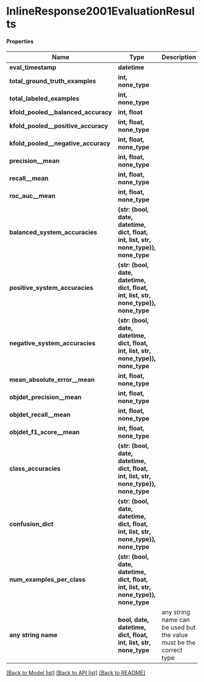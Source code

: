 # InlineResponse2001EvaluationResults

#### Properties
Name | Type | Description | Notes
------------ | ------------- | ------------- | -------------
**eval_timestamp** | **datetime** |  | [optional] 
**total_ground_truth_examples** | **int, none_type** |  | [optional] 
**total_labeled_examples** | **int, none_type** |  | [optional] 
**kfold_pooled__balanced_accuracy** | **int, float** |  | [optional] 
**kfold_pooled__positive_accuracy** | **int, float, none_type** |  | [optional] 
**kfold_pooled__negative_accuracy** | **int, float, none_type** |  | [optional] 
**precision__mean** | **int, float, none_type** |  | [optional] 
**recall__mean** | **int, float, none_type** |  | [optional] 
**roc_auc__mean** | **int, float, none_type** |  | [optional] 
**balanced_system_accuracies** | **{str: (bool, date, datetime, dict, float, int, list, str, none_type)}, none_type** |  | [optional] 
**positive_system_accuracies** | **{str: (bool, date, datetime, dict, float, int, list, str, none_type)}, none_type** |  | [optional] 
**negative_system_accuracies** | **{str: (bool, date, datetime, dict, float, int, list, str, none_type)}, none_type** |  | [optional] 
**mean_absolute_error__mean** | **int, float, none_type** |  | [optional] 
**objdet_precision__mean** | **int, float, none_type** |  | [optional] 
**objdet_recall__mean** | **int, float, none_type** |  | [optional] 
**objdet_f1_score__mean** | **int, float, none_type** |  | [optional] 
**class_accuracies** | **{str: (bool, date, datetime, dict, float, int, list, str, none_type)}, none_type** |  | [optional] 
**confusion_dict** | **{str: (bool, date, datetime, dict, float, int, list, str, none_type)}, none_type** |  | [optional] 
**num_examples_per_class** | **{str: (bool, date, datetime, dict, float, int, list, str, none_type)}, none_type** |  | [optional] 
**any string name** | **bool, date, datetime, dict, float, int, list, str, none_type** | any string name can be used but the value must be the correct type | [optional]

[[Back to Model list]](../README.md#documentation-for-models) [[Back to API list]](../README.md#documentation-for-api-endpoints) [[Back to README]](../README.md)

